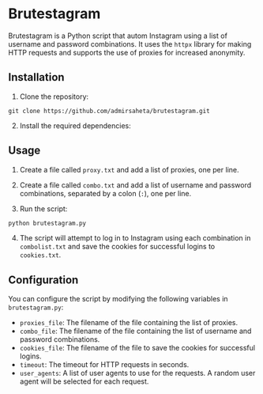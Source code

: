 # Brutestagram

Brutestagram is a Python script that autom Instagram using a list of username and password combinations. It uses the `httpx` library for making HTTP requests and supports the use of proxies for increased anonymity.

## Installation

1. Clone the repository:

```shell
git clone https://github.com/admirsaheta/brutestagram.git
```

2. Install the required dependencies:

## Usage

1. Create a file called `proxy.txt` and add a list of proxies, one per line.

2. Create a file called `combo.txt` and add a list of username and password combinations, separated by a colon (`:`), one per line.

3. Run the script:

```python
python brutestagram.py
```

4. The script will attempt to log in to Instagram using each combination in `combolist.txt` and save the cookies for successful logins to `cookies.txt`.

## Configuration

You can configure the script by modifying the following variables in `brutestagram.py`:

- `proxies_file`: The filename of the file containing the list of proxies.
- `combo_file`: The filename of the file containing the list of username and password combinations.
- `cookies_file`: The filename of the file to save the cookies for successful logins.
- `timeout`: The timeout for HTTP requests in seconds.
- `user_agents`: A list of user agents to use for the requests. A random user agent will be selected for each request.
